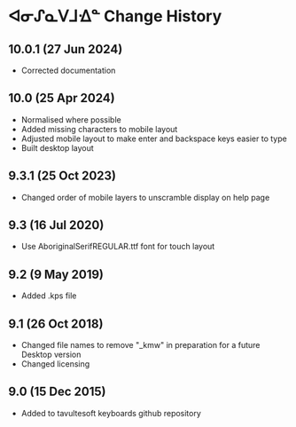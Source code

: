 ᐊᓂᔑᓇᐯᒧᐎᓐ Change History
============================
10.0.1 (27 Jun 2024)
-----------------
* Corrected documentation

10.0 (25 Apr 2024)
-----------------
* Normalised where possible
* Added missing characters to mobile layout
* Adjusted mobile layout to make enter and backspace keys easier to type
* Built desktop layout

9.3.1 (25 Oct 2023)
-----------------
* Changed order of mobile layers to unscramble display on help page

9.3 (16 Jul 2020)
-----------------
* Use AboriginalSerifREGULAR.ttf font for touch layout

9.2 (9 May 2019)
----------------
* Added .kps file

9.1 (26 Oct 2018)
-----------------
* Changed file names to remove "_kmw" in preparation for a future Desktop version
* Changed licensing

9.0 (15 Dec 2015)
-----------------

* Added to tavultesoft keyboards github repository
